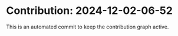# Contribution: 2024-12-02-06-52
This is an automated commit to keep the contribution graph active.
